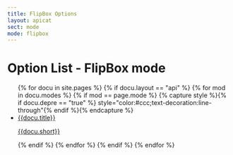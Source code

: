 ```yaml
---
title: FlipBox Options
layout: apicat
sect: mode
mode: flipbox
---
```


# Option List - FlipBox mode

<ul data-role="listview" data-inset="true">
	{% for docu in site.pages %}
	{% if docu.layout == "api" %}
		{% for mod in docu.modes %}
			{% if mod == page.mode %}
			{% capture style %}{% if docu.depre == "true" %} style="color:#ccc;text-decoration:line-through"{% endif %}{% endcapture %}
			<li><a href="{{site.basesite}}{{docu.url | remove_first: "/" }}"><h2{{style}}>{{docu.title}}</h2><p>{{docu.short}}</p></a></li>
			{% endif %}
		{% endfor %}
	{% endif %}
	{% endfor %}
</ul>
